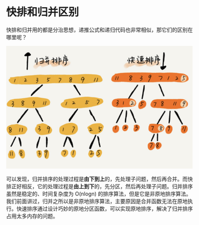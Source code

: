 # 快排和归并区别

快排和归并用的都是分治思想，递推公式和递归代码也非常相似，那它们的区别在哪里呢？

![img](./assets/image-20211103132126314.png)

可以发现，归并排序的处理过程是**由下到上**的，先处理子问题，然后再合并。而快排正好相反，它的处理过程是**由上到下**的，先分区，然后再处理子问题。归并排序虽然是稳定的、时间复杂度为 O(nlogn) 的排序算法，但是它是非原地排序算法。我们前面讲过，归并之所以是非原地排序算法，主要原因是合并函数无法在原地执行。快速排序通过设计巧妙的原地分区函数，可以实现原地排序，解决了归并排序占用太多内存的问题。

